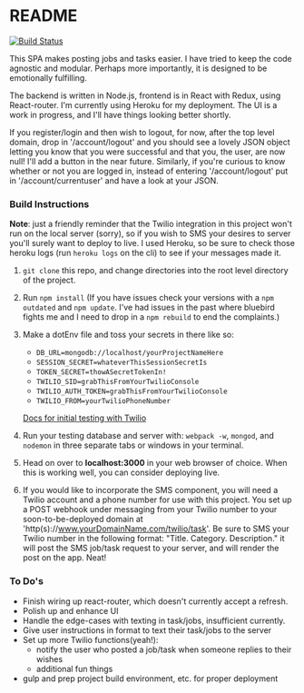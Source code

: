 # README

[![Build Status](https://travis-ci.org/forrestfiller/emerging-headwinds.svg?branch=master)](https://travis-ci.org/forrestfiller/emerging-headwinds)

This SPA makes posting jobs and tasks easier. I have tried to keep the code agnostic and modular. Perhaps more importantly, it is designed to be emotionally fulfilling.

The backend is written in Node.js, frontend is in React with Redux, using React-router. I'm currently using Heroku for my deployment. The UI is a work in progress, and I'll have things looking better shortly.

If you register/login and then wish to logout, for now, after the top level domain, drop in '/account/logout' and you should see a lovely JSON object letting you know that you were successful and that you, the user, are now null! I'll add a button in the near future. Similarly, if you're curious to know whether or not you are logged in, instead of entering '/account/logout' put in '/account/currentuser' and have a look at your JSON.

### Build Instructions

**Note**: just a friendly reminder that the Twilio integration in this project won't run on the local server (sorry), so if you wish to SMS your desires to server you'll surely want to deploy to live. I used Heroku, so be sure to check those heroku logs (run ```heroku logs``` on the cli) to see if your messages made it.

1. ```git clone``` this repo, and change directories into the root level directory of the project.

2. Run ```npm install```
(If you have issues check your versions with a ```npm outdated``` and ```npm update```. I've had issues in the past where bluebird fights me and I need to drop in a ```npm rebuild``` to end the complaints.)

3. Make a dotEnv file and toss your secrets in there like so:
    - ```DB_URL=mongodb://localhost/yourProjectNameHere```
    - ```SESSION_SECRET=whateverThisSessionSecretIs```
    - ```TOKEN_SECRET=thowASecretTokenIn!```
    - ```TWILIO_SID=grabThisFromYourTwilioConsole```
    - ```TWILIO_AUTH_TOKEN=grabThisFromYourTwilioConsole```
    - ```TWILIO_FROM=yourTwilioPhoneNumber```

    [Docs for initial testing with Twilio](https://github.com/twilio/twilio-node/blob/master/examples/example.js#L2)
3. Run your testing database and server with: ```webpack -w```, ```mongod```, and ```nodemon``` in three separate tabs or windows in your terminal.

4. Head on over to **localhost:3000** in your web browser of choice. When this is working well, you can consider deploying live.

5. If you would like to incorporate the SMS component, you will need a Twilio account and a phone number for use with this project. You set up a POST webhook under messaging from your Twilio number to your soon-to-be-deployed domain at 'http(s)://www.yourDomainName.com/twilio/task'. Be sure to SMS your Twilio number in the following format: "Title. Category. Description." it will post the SMS job/task request to your server, and will render the post on the app. Neat!

### To Do's
- Finish wiring up react-router, which doesn't currently accept a refresh.
- Polish up and enhance UI
- Handle the edge-cases with texting in task/jobs, insufficient currently.
- Give user instructions in format to text their task/jobs to the server
- Set up more Twilio functions(yeah!):
	- notify the user who posted a job/task when someone replies to their wishes
	- additional fun things
- gulp and prep project build environment, etc. for proper deployment
